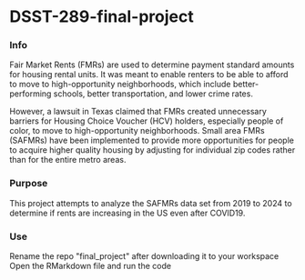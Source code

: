 # DSST-289-final-project

### Info
Fair Market Rents  (FMRs) are used to determine payment standard amounts for housing rental units. It was meant to enable renters to be able to afford to move to high-opportunity neighborhoods, which include better-performing schools, better transportation, and lower crime rates.

However, a lawsuit in Texas claimed that FMRs created unnecessary barriers for Housing Choice Voucher (HCV) holders, especially people of color, to move to high-opportunity neighborhoods. Small area FMRs (SAFMRs) have been implemented to provide more opportunities for people to acquire higher quality housing by adjusting for individual zip codes rather than for the entire metro areas.

### Purpose
This project attempts to analyze the SAFMRs data set from 2019 to 2024 to determine if rents are increasing in the US even after COVID19.

### Use
Rename the repo "final_project" after downloading it to your workspace
Open the RMarkdown file and run the code

